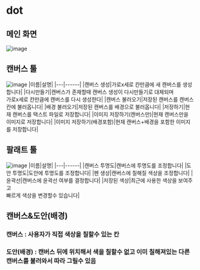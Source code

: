# dot
## 메인 화면
![image](https://user-images.githubusercontent.com/32871806/124952518-47687b80-e04f-11eb-9442-3cd6cc22d1be.png)
## 캔버스 툴
![image](https://user-images.githubusercontent.com/32871806/124952592-57805b00-e04f-11eb-9957-1b62acade297.png)
|이름|설명|
|---|------|
|캔버스 생성|가로x세로 칸만큼에 새 캔버스를 생성 합니다|
|다시만들기|캔버스가 존재할때 캔버스 생성이 다시만들기로 대체되며<br>가로x세로 칸만큼에 캔버스를 다시 생성한다|
|캔버스 불러오기|저장된 캔버스를 캔버스 칸에 불러옵니다|
|배경 불러오기|저장된 캔버스를 배경으로 불러옵니다|
|저장하기|현재 캔버스를 택스트 파일로 저장합니다|
|이미지 저장하기(캔버스만)|현재 캔버스만을 이미지로 저장합니다|
|이미지 저장하기(배경포함)|현재 캔버스+배경을 포함한 이미지를 저장합니다|
## 팔래트 툴
![image](https://user-images.githubusercontent.com/32871806/124954706-53edd380-e051-11eb-86f4-5cc8a06d3d0e.png)
|이름|설명|
|---|------|
|캔버스 투명도|캔버스에 투명도를 조정합니다|
|도안 투명도|도안에 투명도를 조정합니다|
|펜 생상|캔버스에 칠해질 색상을 조정합니다|
|윤곽선|캔버스에 윤곽선 여부를 결정합니다|
|저장된 색상|최근에 사용한 색상을 보여주고 <br> 빠르게 색상을 변경할수 있습니다|
## 캔버스&도안(배경)
### 캔버스 : 사용자가 직접 색상을 칠할수 있는 칸
### 도안(배경) : 캔버스 뒤에 위치해서 색을 칠할수 없고 이미 칠해져있는 다른 캔버스를 불러와서 따라 그릴수 있음
